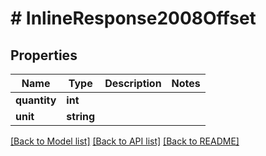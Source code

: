 # # InlineResponse2008Offset

## Properties

Name | Type | Description | Notes
------------ | ------------- | ------------- | -------------
**quantity** | **int** |  | 
**unit** | **string** |  | 

[[Back to Model list]](../../README.md#documentation-for-models) [[Back to API list]](../../README.md#documentation-for-api-endpoints) [[Back to README]](../../README.md)


